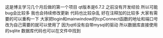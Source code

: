 这是博主学习几个月后做的第一个项目 qt版本是6.7.2 之前没有开发经验 所以可能bug会比较多 我也会持续修改更新 代码也比较杂乱 好在注释加的比较多
大家有需要的可以重构一下 大家把login和mainwindow的tcpConnect函数的地址和端口号改为自己需要的就可以使用了 
因为qt6没有自带mysql的驱动 所以数据库直接使用的sqlite 数据库代码也可以在文件中找到
